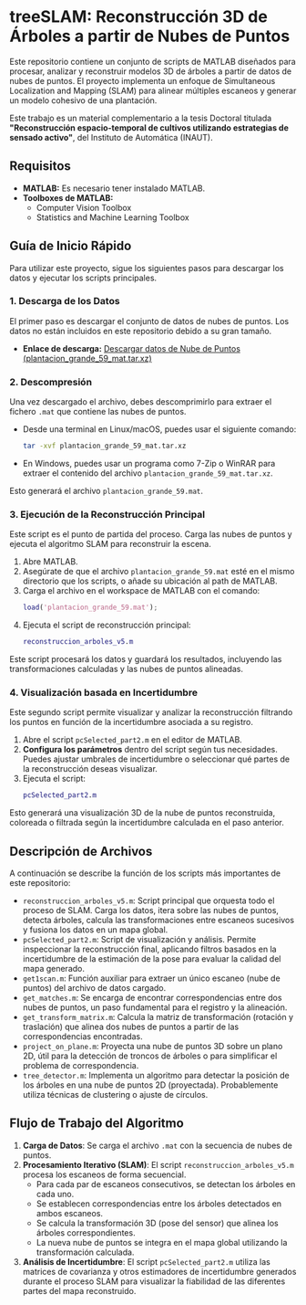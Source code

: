# treeSLAM: Reconstrucción 3D de Árboles a partir de Nubes de Puntos

Este repositorio contiene un conjunto de scripts de MATLAB diseñados para procesar, analizar y reconstruir modelos 3D de árboles a partir de datos de nubes de puntos. El proyecto implementa un enfoque de Simultaneous Localization and Mapping (SLAM) para alinear múltiples escaneos y generar un modelo cohesivo de una plantación.

Este trabajo es un material complementario a la tesis Doctoral titulada **"Reconstrucción espacio-temporal de cultivos utilizando estrategias de sensado activo"**, del Instituto de Automática (INAUT).

## Requisitos

*   **MATLAB:** Es necesario tener instalado MATLAB.
*   **Toolboxes de MATLAB:**
    *   Computer Vision Toolbox
    *   Statistics and Machine Learning Toolbox

## Guía de Inicio Rápido

Para utilizar este proyecto, sigue los siguientes pasos para descargar los datos y ejecutar los scripts principales.

### 1. Descarga de los Datos

El primer paso es descargar el conjunto de datos de nubes de puntos. Los datos no están incluidos en este repositorio debido a su gran tamaño.

*   **Enlace de descarga:** [Descargar datos de Nube de Puntos (plantacion_grande_59_mat.tar.xz)](https://nextcloud.unsj.edu.ar/index.php/s/ABmR3HcBbSgAwom)

### 2. Descompresión

Una vez descargado el archivo, debes descomprimirlo para extraer el fichero `.mat` que contiene las nubes de puntos.

*   Desde una terminal en Linux/macOS, puedes usar el siguiente comando:
    ```bash
    tar -xvf plantacion_grande_59_mat.tar.xz
    ```
*   En Windows, puedes usar un programa como 7-Zip o WinRAR para extraer el contenido del archivo `plantacion_grande_59_mat.tar.xz`.

Esto generará el archivo `plantacion_grande_59.mat`.

### 3. Ejecución de la Reconstrucción Principal

Este script es el punto de partida del proceso. Carga las nubes de puntos y ejecuta el algoritmo SLAM para reconstruir la escena.

1.  Abre MATLAB.
2.  Asegúrate de que el archivo `plantacion_grande_59.mat` esté en el mismo directorio que los scripts, o añade su ubicación al path de MATLAB.
3.  Carga el archivo en el workspace de MATLAB con el comando:
    ```matlab
    load('plantacion_grande_59.mat');
    ```
4.  Ejecuta el script de reconstrucción principal:
    ```matlab
    reconstruccion_arboles_v5.m
    ```

Este script procesará los datos y guardará los resultados, incluyendo las transformaciones calculadas y las nubes de puntos alineadas.

### 4. Visualización basada en Incertidumbre

Este segundo script permite visualizar y analizar la reconstrucción filtrando los puntos en función de la incertidumbre asociada a su registro.

1.  Abre el script `pcSelected_part2.m` en el editor de MATLAB.
2.  **Configura los parámetros** dentro del script según tus necesidades. Puedes ajustar umbrales de incertidumbre o seleccionar qué partes de la reconstrucción deseas visualizar.
3.  Ejecuta el script:
    ```matlab
    pcSelected_part2.m
    ```
Esto generará una visualización 3D de la nube de puntos reconstruida, coloreada o filtrada según la incertidumbre calculada en el paso anterior.

## Descripción de Archivos

A continuación se describe la función de los scripts más importantes de este repositorio:

*   `reconstruccion_arboles_v5.m`: Script principal que orquesta todo el proceso de SLAM. Carga los datos, itera sobre las nubes de puntos, detecta árboles, calcula las transformaciones entre escaneos sucesivos y fusiona los datos en un mapa global.
*   `pcSelected_part2.m`: Script de visualización y análisis. Permite inspeccionar la reconstrucción final, aplicando filtros basados en la incertidumbre de la estimación de la pose para evaluar la calidad del mapa generado.
*   `get1scan.m`: Función auxiliar para extraer un único escaneo (nube de puntos) del archivo de datos cargado.
*   `get_matches.m`: Se encarga de encontrar correspondencias entre dos nubes de puntos, un paso fundamental para el registro y la alineación.
*   `get_transform_matrix.m`: Calcula la matriz de transformación (rotación y traslación) que alinea dos nubes de puntos a partir de las correspondencias encontradas.
*   `project_on_plane.m`: Proyecta una nube de puntos 3D sobre un plano 2D, útil para la detección de troncos de árboles o para simplificar el problema de correspondencia.
*   `tree_detector.m`: Implementa un algoritmo para detectar la posición de los árboles en una nube de puntos 2D (proyectada). Probablemente utiliza técnicas de clustering o ajuste de círculos.

## Flujo de Trabajo del Algoritmo

1.  **Carga de Datos**: Se carga el archivo `.mat` con la secuencia de nubes de puntos.
2.  **Procesamiento Iterativo (SLAM)**: El script `reconstruccion_arboles_v5.m` procesa los escaneos de forma secuencial.
    *   Para cada par de escaneos consecutivos, se detectan los árboles en cada uno.
    *   Se establecen correspondencias entre los árboles detectados en ambos escaneos.
    *   Se calcula la transformación 3D (pose del sensor) que alinea los árboles correspondientes.
    *   La nueva nube de puntos se integra en el mapa global utilizando la transformación calculada.
3.  **Análisis de Incertidumbre**: El script `pcSelected_part2.m` utiliza las matrices de covarianza y otros estimadores de incertidumbre generados durante el proceso SLAM para visualizar la fiabilidad de las diferentes partes del mapa reconstruido.
